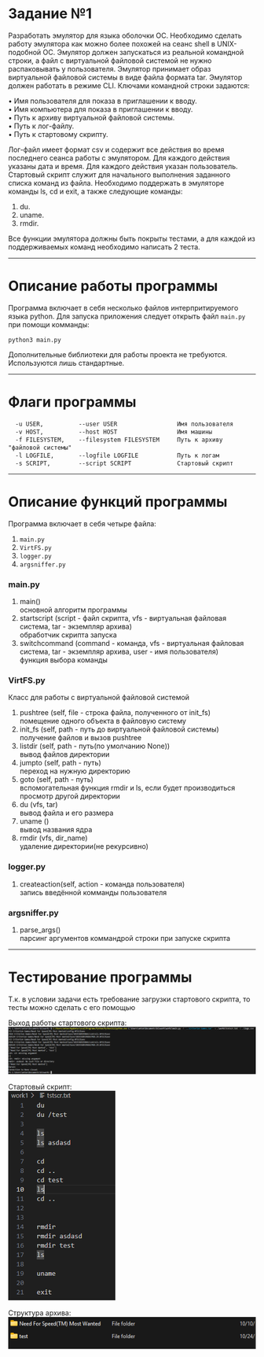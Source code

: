 # Задание №1</br>
Разработать эмулятор для языка оболочки ОС. Необходимо сделать работу 
эмулятора как можно более похожей на сеанс shell в UNIX-подобной ОС. 
Эмулятор должен запускаться из реальной командной строки, а файл с 
виртуальной файловой системой не нужно распаковывать у пользователя. 
Эмулятор принимает образ виртуальной файловой системы в виде файла формата 
tar. Эмулятор должен работать в режиме CLI.
Ключами командной строки задаются:

• Имя пользователя для показа в приглашении к вводу.</br>
• Имя компьютера для показа в приглашении к вводу.</br>
• Путь к архиву виртуальной файловой системы.</br>
• Путь к лог-файлу.</br>
• Путь к стартовому скрипту.</br>

Лог-файл имеет формат csv и содержит все действия во время последнего 
сеанса работы с эмулятором. Для каждого действия указаны дата и время. Для 
каждого действия указан пользователь.
Стартовый скрипт служит для начального выполнения заданного списка 
команд из файла.
Необходимо поддержать в эмуляторе команды ls, cd и exit, а также 
следующие команды:
1. du.</br>
2. uname.</br>
3. rmdir.</br>

Все функции эмулятора должны быть покрыты тестами, а для каждой из 
поддерживаемых команд необходимо написать 2 теста.
***
# Описание работы программы</br>
Программа включает в себя несколько файлов интерпритируемого языка python. Для запуска приложения следует открыть файл `main.py` при помощи комманды:
```
python3 main.py
```
Дополнительные библиотеки для работы проекта не требуются. Используются лишь стандартные.
***
# Флаги программы</br>
```
  -u USER,          --user USER                 Имя пользователя
  -v HOST,          --host HOST                 Имя машины
  -f FILESYSTEM,    --filesystem FILESYSTEM     Путь к архиву "файловой системы"
  -l LOGFILE,       --logfile LOGFILE           Путь к логам
  -s SCRIPT,        --script SCRIPT             Стартовый скрипт
```
***
# Описание функций программы</br>
Программа включает в себя четыре файла:
1. `main.py`</br>
2. `VirtFS.py`</br>
3. `logger.py`</br>
4. `argsniffer.py`</br>
### main.py
1. main()
<br>основной алгоритм программы</br>
2. startscript (script - файл скрипта, vfs - виртуальная файловая система, tar - экземпляр архива)
<br>обработчик скрипта запуска</br>
3. switchcommand (command - команда, vfs - виртуальная файловая система, tar - экземпляр архива, user - имя пользователя)
<br>функция выбора команды</br>
### VirtFS.py
Класс для работы с виртуальной файловой системой
1. pushtree (self, file - строка файла, полученного от init_fs)
<br>помещение одного объекта в файловую систему</br>
2. init_fs (self, path - путь до виртуальной файловой системы)
<br>получение файлов и вызов pushtree</br>
3. listdir (self, path - путь(по умолчанию None))
<br>вывод файлов директории</br>
4. jumpto (self, path - путь)
<br>переход на нужную директорию</br>
5. goto (self, path - путь)
<br>вспомогательная функция rmdir и ls, если будет производиться просмотр другой директории</br>
6. du (vfs, tar)
<br>вывод файла и его размера</br>
7. uname ()
<br>вывод названия ядра</br>
8. rmdir (vfs, dir_name)
<br>удаление директории(не рекурсивно)</br>
### logger.py
1. createaction(self, action - команда пользователя)
<br>запись введённой комманды пользователя</br>
### argsniffer.py
1. parse_args()
<br>парсинг аргументов коммандрой строки при запуске скрипта</br>
***
# Тестирование программы</br>
Т.к. в условии задачи есть требование загрузки стартового скрипта, то тесты можно сделать с его помощью

Выход работы стартового скрипта:</br>
![](./assets/image.png)

Стартовый скрипт:</br>
![](./assets/image-1.png)

Структура архива:</br>
![](./assets/image-2.png)